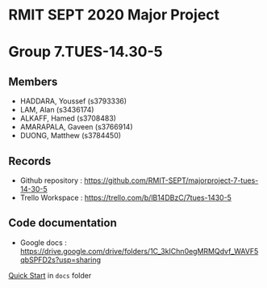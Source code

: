 # RMIT SEPT 2020 Major Project

# Group 7.TUES-14.30-5

## Members
* HADDARA, Youssef (s3793336)
* LAM, Alan (s3436174)
* ALKAFF, Hamed (s3708483)
* AMARAPALA, Gaveen (s3766914)
* DUONG, Matthew (s3784450)

## Records

* Github repository : https://github.com/RMIT-SEPT/majorproject-7-tues-14-30-5
* Trello Workspace : https://trello.com/b/lB14DBzC/7tues-1430-5


## Code documentation

* Google docs : https://drive.google.com/drive/folders/1C_3kIChn0egMRMQdvf_WAVF5qbSPFD2s?usp=sharing

[Quick Start](/docs/README.md) in `docs` folder
